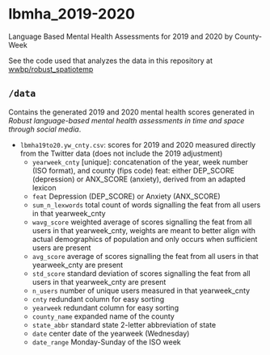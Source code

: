 # lbmha_2019-2020
Language Based Mental Health Assessments for 2019 and 2020 by County-Week 

See the code used that analyzes the data in this repository at [wwbp/robust_spatiotemp](https://github.com/wwbp/robust_spatiotemp)

## `/data`
Contains the generated 2019 and 2020 mental health scores generated in _Robust language-based mental health assessments in time and space through social media_.
- `lbmha19to20.yw_cnty.csv`: scores for 2019 and 2020 measured directly from the Twitter data (does not include the 2019 adjustment)
  - `yearweek_cnty` [unique]: concatenation of the year, week number (ISO format), and county (fips code)
feat: either DEP_SCORE (depression) or ANX_SCORE (anxiety), derived from an adapted lexicon
  - `feat` Depression (DEP_SCORE) or Anxiety (ANX_SCORE)
  - `sum_n_lexwords` total count of words signalling the feat from all users in that yearweek_cnty
  - `wavg_score` weighted average of scores signalling the feat from all users in that yearweek_cnty, weights are meant to better align with actual demographics of population and only occurs when sufficient users are present
  - `avg_score` average of scores signalling the feat from all users in that yearweek_cnty are present
  - `std_score` standard deviation of scores signalling the feat from all users in that yearweek_cnty are present
  - `n_users` number of unique users measured in that yearweek_cnty
  - `cnty` redundant column for easy sorting
  - `yearweek` redundant column for easy sorting
  - `county_name` expanded name of the county
  - `state_abbr` standard state 2-letter abbreviation of state
  - `date` center date of the yearweek (Wednesday)
  - `date_range` Monday-Sunday of the ISO week